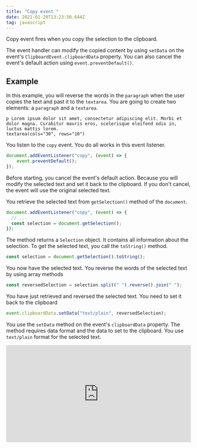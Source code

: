 ```yaml
---
title: "Copy event "
date: 2021-01-20T13:23:50.644Z
tag: javascript
---
```

Copy event fires when you copy the selection to the clipboard.

The event handler can modify the copied content by using `setData` on the event's `ClipboardEvent.clipboardData` property. You can also cancel the event's default action using `event.preventDefault()`. 

## Example

In this example, you will reverse the words in the `paragraph` when the user copies the text and past it to the `textarea`. You are going to create two elements: a `paragraph` and a `textarea`.

```pug
p Lorem ipsum dolor sit amet, consectetur adipiscing elit. Morbi et dolor magna. Curabitur mauris eros, scelerisque eleifend odio in, luctus mattis lorem.
textarea(cols="30", rows="10")
```

You listen to the `copy` event. You do all works in this event listener.

```javascript
document.addEventListener("copy", (event) => {
	event.preventDefault();
});
```

Before starting, you cancel the event's default action. Because you will modify the selected text and set it back to the clipboard. If you don't cancel, the event will use the original selected text.

You retrieve the selected text from `getSelection()` method of the `document`.

```javascript
document.addEventListener("copy", (event) => {
  // ...
  const selection = document.getSelection();
});
```

The method returns a `Selection` object. It contains all information about the selection. To get the selected text, you call the `toString()` method.

```javascript
const selection = document.getSelection().toString();
```

You now have the selected text. You reverse the words of the selected text by using array methods

```javascript
const reversedSelection = selection.split(" ").reverse().join(" ");
```

You have just retrieved and reversed the selected text. You need to set it back to the clipboard

```javascript
event.clipboardData.setData("text/plain", reversedSelection);
```

You use the `setData` method on the event's `clipboardData` property. The method requires data format and the data to set to the clipboard. You use `text/plain` format for the selected text.

<iframe height="265" style="width: 100%;" scrolling="no" title="Copy event " src="https://codepen.io/phongduong/embed/preview/gOwqNdw?height=265&theme-id=dark&default-tab=result" frameborder="no" loading="lazy" allowtransparency="true" allowfullscreen="true">
  See the Pen <a href='https://codepen.io/phongduong/pen/gOwqNdw'>Copy event </a> by Phong Duong
  (<a href='https://codepen.io/phongduong'>@phongduong</a>) on <a href='https://codepen.io'>CodePen</a>.
</iframe>